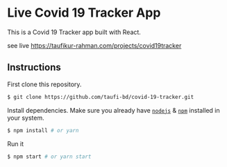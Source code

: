 # Live Covid 19 Tracker App

This is a Covid 19 Tracker app built with React.

see live https://taufikur-rahman.com/projects/covid19tracker

## Instructions

First clone this repository.

```bash
$ git clone https://github.com/taufi-bd/covid-19-tracker.git
```

Install dependencies. Make sure you already have [`nodejs`](https://nodejs.org/en/) & [`npm`](https://www.npmjs.com/) installed in your system.

```bash
$ npm install # or yarn
```

Run it

```bash
$ npm start # or yarn start
```
